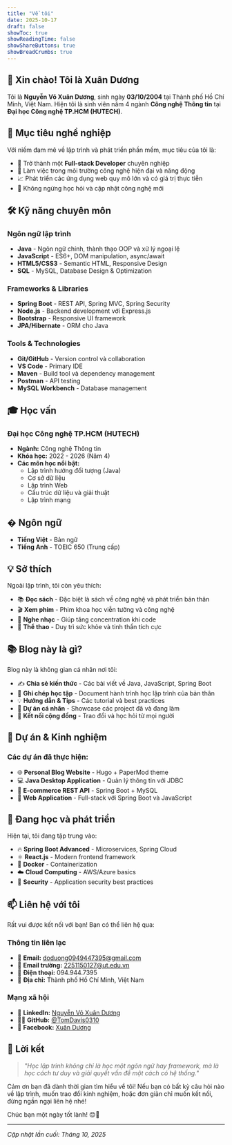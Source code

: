 ```yaml
---
title: "Về tôi"
date: 2025-10-17
draft: false
showToc: true
showReadingTime: false
showShareButtons: true
showBreadCrumbs: true
---
```


## 👋 Xin chào! Tôi là Xuân Dương

Tôi là **Nguyễn Võ Xuân Dương**, sinh ngày **03/10/2004** tại Thành phố Hồ Chí Minh, Việt Nam. Hiện tôi là sinh viên năm 4 ngành **Công nghệ Thông tin** tại **Đại học Công nghệ TP.HCM (HUTECH)**.

## 🎯 Mục tiêu nghề nghiệp

Với niềm đam mê về lập trình và phát triển phần mềm, mục tiêu của tôi là:

- 🚀 Trở thành một **Full-stack Developer** chuyên nghiệp
- 💼 Làm việc trong môi trường công nghệ hiện đại và năng động
- 📈 Phát triển các ứng dụng web quy mô lớn và có giá trị thực tiễn
- 🌱 Không ngừng học hỏi và cập nhật công nghệ mới

## 🛠️ Kỹ năng chuyên môn

### Ngôn ngữ lập trình
- **Java** - Ngôn ngữ chính, thành thạo OOP và xử lý ngoại lệ
- **JavaScript** - ES6+, DOM manipulation, async/await
- **HTML5/CSS3** - Semantic HTML, Responsive Design
- **SQL** - MySQL, Database Design & Optimization

### Frameworks & Libraries
- **Spring Boot** - REST API, Spring MVC, Spring Security
- **Node.js** - Backend development với Express.js
- **Bootstrap** - Responsive UI framework
- **JPA/Hibernate** - ORM cho Java

### Tools & Technologies
- **Git/GitHub** - Version control và collaboration
- **VS Code** - Primary IDE
- **Maven** - Build tool và dependency management
- **Postman** - API testing
- **MySQL Workbench** - Database management

## 🎓 Học vấn

### Đại học Công nghệ TP.HCM (HUTECH)
- **Ngành:** Công nghệ Thông tin
- **Khóa học:** 2022 - 2026 (Năm 4)
- **Các môn học nổi bật:**
  - Lập trình hướng đối tượng (Java)
  - Cơ sở dữ liệu
  - Lập trình Web
  - Cấu trúc dữ liệu và giải thuật
  - Lập trình mạng

## � Ngôn ngữ

- **Tiếng Việt** - Bản ngữ
- **Tiếng Anh** - TOEIC 650 (Trung cấp)

## 💡 Sở thích

Ngoài lập trình, tôi còn yêu thích:

- 📚 **Đọc sách** - Đặc biệt là sách về công nghệ và phát triển bản thân
- 🎬 **Xem phim** - Phim khoa học viễn tưởng và công nghệ
- 🎵 **Nghe nhạc** - Giúp tăng concentration khi code
- 🏃 **Thể thao** - Duy trì sức khỏe và tinh thần tích cực

## 📚 Blog này là gì?

Blog này là không gian cá nhân nơi tôi:

- ✍️ **Chia sẻ kiến thức** - Các bài viết về Java, JavaScript, Spring Boot
- 📖 **Ghi chép học tập** - Document hành trình học lập trình của bản thân
- 💡 **Hướng dẫn & Tips** - Các tutorial và best practices
- 🚀 **Dự án cá nhân** - Showcase các project đã và đang làm
- 🤝 **Kết nối cộng đồng** - Trao đổi và học hỏi từ mọi người

## 🎯 Dự án & Kinh nghiệm

### Các dự án đã thực hiện:
- 🌐 **Personal Blog Website** - Hugo + PaperMod theme
- 💻 **Java Desktop Application** - Quản lý thông tin với JDBC
- 🛒 **E-commerce REST API** - Spring Boot + MySQL
- 📱 **Web Application** - Full-stack với Spring Boot và JavaScript

## 🌱 Đang học và phát triển

Hiện tại, tôi đang tập trung vào:

- 🔥 **Spring Boot Advanced** - Microservices, Spring Cloud
- ⚛️ **React.js** - Modern frontend framework
- 🐳 **Docker** - Containerization
- ☁️ **Cloud Computing** - AWS/Azure basics
- 🔐 **Security** - Application security best practices

## 📫 Liên hệ với tôi

Rất vui được kết nối với bạn! Bạn có thể liên hệ qua:

### Thông tin liên lạc
- 📧 **Email:** [doduong0949447395@gmail.com](mailto:doduong0949447395@gmail.com)
- 📧 **Email trường:** [2251150127@ut.edu.vn](mailto:2251150127@ut.edu.vn)
- 📱 **Điện thoại:** 094.944.7395
- 📍 **Địa chỉ:** Thành phố Hồ Chí Minh, Việt Nam

### Mạng xã hội
- 💼 **LinkedIn:** [Nguyễn Võ Xuân Dương](https://linkedin.com/in/xuanduong)
- 👨‍💻 **GitHub:** [@TomDavis0310](https://github.com/TomDavis0310)
- 📘 **Facebook:** [Xuân Dương](https://www.facebook.com/duong.xuan.534908/)

## 💬 Lời kết

> *"Học lập trình không chỉ là học một ngôn ngữ hay framework, mà là học cách tư duy và giải quyết vấn đề một cách có hệ thống."*

Cảm ơn bạn đã dành thời gian tìm hiểu về tôi! Nếu bạn có bất kỳ câu hỏi nào về lập trình, muốn trao đổi kinh nghiệm, hoặc đơn giản chỉ muốn kết nối, đừng ngần ngại liên hệ nhé!

Chúc bạn một ngày tốt lành! 😊🚀

---

*Cập nhật lần cuối: Tháng 10, 2025*
